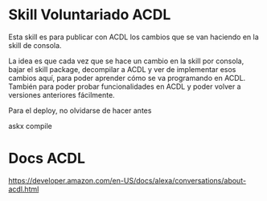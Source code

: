 # Skill Voluntariado ACDL

Esta skill es para publicar con ACDL los cambios que se van haciendo en la skill de consola.

La idea es que cada vez que se hace un cambio en la skill por consola, bajar el skill package, decompilar a ACDL y ver de implementar esos cambios aquí, para poder aprender cómo se va programando en ACDL. También para poder probar funcionalidades en ACDL y poder volver a versiones anteriores fácilmente.

Para el deploy, no olvidarse de hacer antes

 askx compile


# Docs ACDL

https://developer.amazon.com/en-US/docs/alexa/conversations/about-acdl.html

